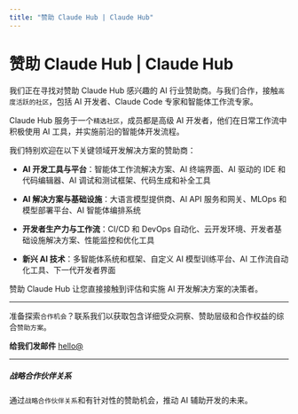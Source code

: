 ```yaml
---
title: "赞助 Claude Hub | Claude Hub"
---
```


# 赞助 Claude Hub | Claude Hub

我们正在寻找对赞助 Claude Hub 感兴趣的 AI 行业赞助商。与我们合作，接触`高度活跃的社区`，包括 AI 开发者、Claude Code 专家和智能体工作流专家。

Claude Hub 服务于一个`精选社区`，成员都是高级 AI 开发者，他们在日常工作流中积极使用 AI 工具，并实施前沿的智能体开发流程。

我们特别欢迎在以下关键领域开发解决方案的赞助商：

-   **AI 开发工具与平台**：智能体工作流解决方案、AI 终端界面、AI 驱动的 IDE 和代码编辑器、AI 调试和测试框架、代码生成和补全工具
    
-   **AI 解决方案与基础设施**：大语言模型提供商、AI API 服务和网关、MLOps 和模型部署平台、AI 智能体编排系统
    
-   **开发者生产力与工作流**：CI/CD 和 DevOps 自动化、云开发环境、开发者基础设施解决方案、性能监控和优化工具
    
-   **新兴 AI 技术**：多智能体系统和框架、自定义 AI 模型训练平台、AI 工作流自动化工具、下一代开发者界面
    

赞助 Claude Hub 让您直接接触到评估和实施 AI 开发解决方案的决策者。

* * *

准备探索`合作机会`？联系我们以获取包含详细受众洞察、赞助层级和合作权益的综合`赞助方案`。

**给我们发邮件** [hello@](mailto:hello@)

* * *

##### 战略合作伙伴关系

通过`战略合作伙伴关系`和有针对性的赞助机会，推动 AI 辅助开发的未来。
